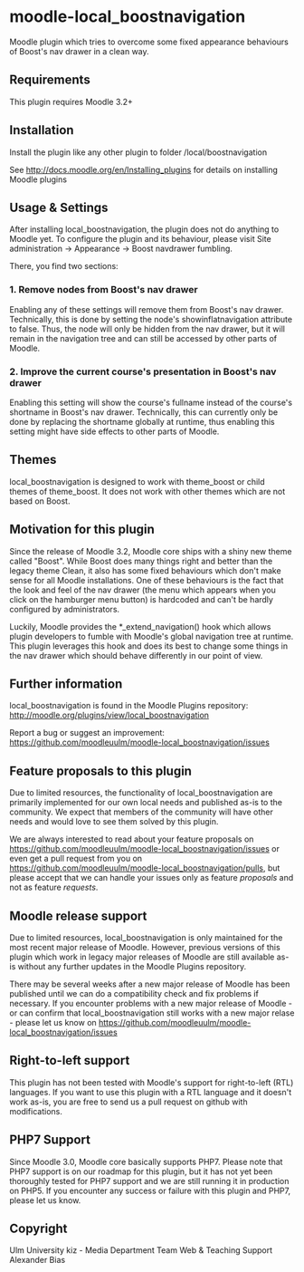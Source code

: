 moodle-local_boostnavigation
============================

Moodle plugin which tries to overcome some fixed appearance behaviours of Boost's nav drawer in a clean way.


Requirements
------------

This plugin requires Moodle 3.2+


Installation
------------

Install the plugin like any other plugin to folder
/local/boostnavigation

See http://docs.moodle.org/en/Installing_plugins for details on installing Moodle plugins


Usage & Settings
----------------

After installing local_boostnavigation, the plugin does not do anything to Moodle yet.
To configure the plugin and its behaviour, please visit Site administration -> Appearance -> Boost navdrawer fumbling.

There, you find two sections:

### 1. Remove nodes from Boost's nav drawer

Enabling any of these settings will remove them from Boost's nav drawer. Technically, this is done by setting the node's showinflatnavigation attribute to false. Thus, the node will only be hidden from the nav drawer, but it will remain in the navigation tree and can still be accessed by other parts of Moodle.

### 2. Improve the current course's presentation in Boost's nav drawer

Enabling this setting will show the course's fullname instead of the course's shortname in Boost's nav drawer. Technically, this can currently only be done by replacing the shortname globally at runtime, thus enabling this setting might have side effects to other parts of Moodle.


Themes
------

local_boostnavigation is designed to work with theme_boost or child themes of theme_boost.
It does not work with other themes which are not based on Boost.


Motivation for this plugin
--------------------------

Since the release of Moodle 3.2, Moodle core ships with a shiny new theme called "Boost". While Boost does many things right and better than the legacy theme Clean, it also has some fixed behaviours which don't make sense for all Moodle installations. One of these behaviours is the fact that the look and feel of the nav drawer (the menu which appears when you click on the hamburger menu button) is hardcoded and can't be hardly configured by administrators.

Luckily, Moodle provides the *_extend_navigation() hook which allows plugin developers to fumble with Moodle's global navigation tree at runtime. This plugin leverages this hook and does its best to change some things in the nav drawer which should behave differently in our point of view.


Further information
-------------------

local_boostnavigation is found in the Moodle Plugins repository: http://moodle.org/plugins/view/local_boostnavigation

Report a bug or suggest an improvement: https://github.com/moodleuulm/moodle-local_boostnavigation/issues


Feature proposals to this plugin
--------------------------------

Due to limited resources, the functionality of local_boostnavigation are primarily implemented for our own local needs and published as-is to the community. We expect that members of the community will have other needs and would love to see them solved by this plugin.

We are always interested to read about your feature proposals on https://github.com/moodleuulm/moodle-local_boostnavigation/issues or even get a pull request from you on https://github.com/moodleuulm/moodle-local_boostnavigation/pulls, but please accept that we can handle your issues only as feature _proposals_ and not as feature _requests_.


Moodle release support
----------------------

Due to limited resources, local_boostnavigation is only maintained for the most recent major release of Moodle. However, previous versions of this plugin which work in legacy major releases of Moodle are still available as-is without any further updates in the Moodle Plugins repository.

There may be several weeks after a new major release of Moodle has been published until we can do a compatibility check and fix problems if necessary. If you encounter problems with a new major release of Moodle - or can confirm that local_boostnavigation still works with a new major relase - please let us know on https://github.com/moodleuulm/moodle-local_boostnavigation/issues


Right-to-left support
---------------------

This plugin has not been tested with Moodle's support for right-to-left (RTL) languages.
If you want to use this plugin with a RTL language and it doesn't work as-is, you are free to send us a pull request on
github with modifications.


PHP7 Support
------------

Since Moodle 3.0, Moodle core basically supports PHP7.
Please note that PHP7 support is on our roadmap for this plugin, but it has not yet been thoroughly tested for PHP7 support and we are still running it in production on PHP5.
If you encounter any success or failure with this plugin and PHP7, please let us know.


Copyright
---------

Ulm University
kiz - Media Department
Team Web & Teaching Support
Alexander Bias
